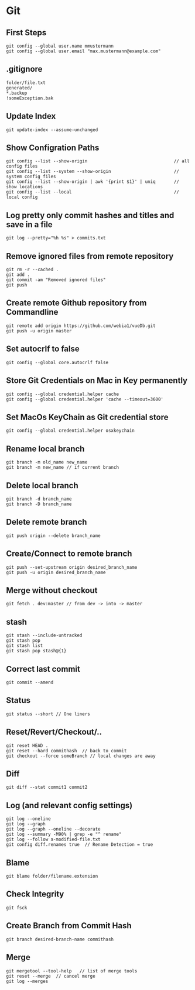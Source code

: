 # Git

## First Steps

    git config --global user.name mmustermann
    git config --global user.email "max.mustermann@example.com"

## .gitignore

    folder/file.txt
    generated/
    *.backup
    !someException.bak
    
## Update Index

    git update-index --assume-unchanged

## Show Configration Paths

    git config --list --show-origin                                 // all config files
    git config --list --system --show-origin                        // system config files
    git config --list --show-origin | awk '{print $1}' | uniq       // show locations
    git config --list --local                                       // local config    
    
## Log pretty only commit hashes and titles and save in a file

    git log --pretty="%h %s" > commits.txt
    
## Remove ignored files from remote repository

    git rm -r --cached .
    git add .
    git commit -am "Removed ignored files"
    git push
    
## Create remote Github repository from Commandline

    git remote add origin https://github.com/webia1/vueDb.git
    git push -u origin master  
    
## Set autocrlf to false

    git config --global core.autocrlf false
    
## Store Git Credentials on Mac in Key permanently

    git config --global credential.helper cache
    git config --global credential.helper 'cache --timeout=3600'
    
## Set MacOs KeyChain as Git credential store 

    git config --global credential.helper osxkeychain   
   
## Rename local branch

    git branch -m old_name new_name
    git branch -m new_name // if current branch
   
## Delete local branch   

    git branch -d branch_name
    git branch -D branch_name
   
## Delete remote branch

    git push origin --delete branch_name
   
## Create/Connect to remote branch  

    git push --set-upstream origin desired_branch_name
    git push -u origin desired_branch_name
    
## Merge without checkout

    git fetch . dev:master // from dev -> into -> master
    
## stash
    
    git stash --include-untracked
    git stash pop
    git stash list
    git stash pop stash@{1}
    
## Correct last commit

    git commit --amend
    
## Status 

    git status --short // One liners 
    
## Reset/Revert/Checkout/..

    git reset HEAD .    
    git reset --hard commithash  // back to commit
    git checkout --force someBranch // local changes are away
    
## Diff

    git diff --stat commit1 commit2
    
## Log (and relevant config settings)

    git log --oneline
    git log --graph
    git log --graph --oneline --decorate
    git log --summary -M90% | grep -e "^ rename"
    git log --follow a-modified-file.txt
    git config diff.renames true  // Rename Detection = true
    
## Blame

    git blame folder/filename.extension
   
## Check Integrity

    git fsck
   
## Create Branch from Commit Hash

    git branch desired-branch-name commithash
    
## Merge

    git mergetool --tool-help   // list of merge tools
    git reset --merge  // cancel merge
    git log --merges
